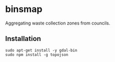 # binsmap
Aggregating waste collection zones from councils.

## Installation
```
sudo apt-get install -y gdal-bin
sudo npm install -g topojson
```
